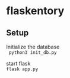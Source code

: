 # flaskentory


## Setup
Initialize the database\
``` python3 init_db.py```

start flask\
```flask app.py```
